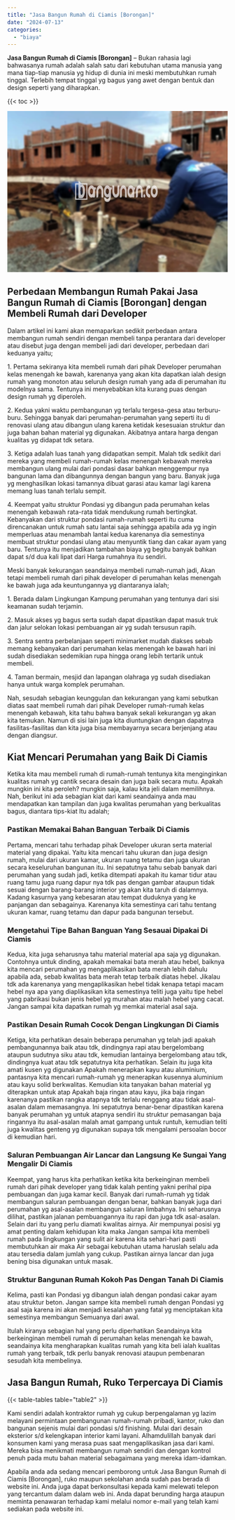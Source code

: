 ```yaml
---
title: "Jasa Bangun Rumah di Ciamis [Borongan]"
date: "2024-07-13"
categories: 
  - "biaya"
---
```


**Jasa Bangun Rumah di Ciamis \[Borongan\]** – Bukan rahasia lagi bahwasanya rumah adalah salah satu dari kebutuhan utama manusia yang mana tiap-tiap manusia yg hidup di dunia ini meski membutuhkan rumah tinggal. Terlebih tempat tinggal yg bagus yang awet dengan bentuk dan design seperti yang diharapkan.

{{< toc >}}

![Jasa Bangun Rumah di Ciamis [Borongan]](/images/borong-bangunan-18.png)

## Perbedaan Membangun Rumah Pakai Jasa Bangun Rumah di Ciamis \[Borongan\] dengan Membeli Rumah dari Developer

Dalam artikel ini kami akan memaparkan sedikit perbedaan antara membangun rumah sendiri dengan membeli tanpa perantara dari developer atau disebut juga dengan membeli jadi dari developer, perbedaan dari keduanya yaitu;

1\. Pertama sekiranya kita membeli rumah dari pihak Developer perumahan kelas menengah ke bawah, karenanya yang akan kita dapatkan ialah design rumah yang monoton atau seluruh design rumah yang ada di perumahan itu modelnya sama. Tentunya ini menyebabkan kita kurang puas dengan design rumah yg diperoleh.

2\. Kedua yakni waktu pembangunan yg terlalu tergesa-gesa atau terburu-buru. Sehingga banyak dari perumahan-perumahan yang seperti itu di renovasi ulang atau dibangun ulang karena ketidak kesesuaian struktur dan juga bahan bahan material yg digunakan. Akibatnya antara harga dengan kualitas yg didapat tdk setara.

3\. Ketiga adalah luas tanah yang didapatkan sempit. Malah tdk sedikit dari mereka yang membeli rumah-rumah kelas menengah kebawah mereka membangun ulang mulai dari pondasi dasar bahkan menggempur nya bangunan lama dan dibangunnya dengan bangun yang baru. Banyak juga yg menghasilkan lokasi tamannya dibuat garasi atau kamar lagi karena memang luas tanah terlalu sempit.

4\. Keempat yaitu struktur Pondasi yg dibangun pada perumahan kelas menengah kebawah rata-rata tidak mendukung rumah bertingkat. Kebanyakan dari struktur pondasi rumah-rumah seperti itu cuma direncanakan untuk rumah satu lantai saja sehingga apabila ada yg ingin memperluas atau menambah lantai kedua karenanya dia semestinya membuat struktur pondasi ulang atau menyuntik tiang dan cakar ayam yang baru. Tentunya itu menjadikan tambahan biaya yg begitu banyak bahkan dapat s/d dua kali lipat dari Harga rumahnya itu sendiri.

Meski banyak kekurangan seandainya membeli rumah-rumah jadi, Akan tetapi membeli rumah dari pihak developer di perumahan kelas menengah ke bawah juga ada keuntungannya yg diantaranya ialah;

1\. Berada dalam Lingkungan Kampung perumahan yang tentunya dari sisi keamanan sudah terjamin.

2\. Masuk akses yg bagus serta sudah dapat dipastikan dapat masuk truk dan jalur selokan lokasi pembuangan air yg sudah tersusun rapih.

3\. Sentra sentra perbelanjaan seperti minimarket mudah diakses sebab memang kebanyakan dari perumahan kelas menengah ke bawah hari ini sudah disediakan sedemikian rupa hingga orang lebih tertarik untuk membeli.

4\. Taman bermain, mesjid dan lapangan olahraga yg sudah disediakan hanya untuk warga komplek perumahan.

Nah, sesudah sebagian keunggulan dan kekurangan yang kami sebutkan diatas saat membeli rumah dari pihak Developer rumah-rumah kelas menengah kebawah, kita tahu bahwa banyak sekali kekurangan yg akan kita temukan. Namun di sisi lain juga kita diuntungkan dengan dapatnya fasilitas-fasilitas dan kita juga bisa membayarnya secara berjenjang atau dengan diangsur.

## Kiat Mencari Perumahan yang Baik Di Ciamis

Ketika kita mau membeli rumah di rumah-rumah tentunya kita menginginkan kualitas rumah yg cantik secara desain dan juga baik secara mutu. Apakah mungkin ini kita peroleh? mungkin saja, kalau kita jeli dalam memilihnya. Nah, berikut ini ada sebagian kiat dari kami seandainya anda mau mendapatkan kan tampilan dan juga kwalitas perumahan yang berkualitas bagus, diantara tips-kiat Itu adalah;

### Pastikan Memakai Bahan Banguan Terbaik Di Ciamis

Pertama, mencari tahu terhadap pihak Developer ukuran serta material material yang dipakai. Yaitu kita mencari tahu ukuran dan juga design rumah, mulai dari ukuran kamar, ukuran ruang tetamu dan juga ukuran secara keseluruhan bangunan itu. Ini sepatutnya tahu sebab banyak dari perumahan yang sudah jadi, ketika ditempati apakah itu kamar tidur atau ruang tamu juga ruang dapur nya tdk pas dengan gambar ataupun tidak sesuai dengan barang-barang interior yg akan kita taruh di dalamnya. Kadang kasurnya yang kebesaran atau tempat duduknya yang ke panjangan dan sebagainya. Karenanya kita semestinya cari tahu tentang ukuran kamar, ruang tetamu dan dapur pada bangunan tersebut.

### Mengetahui Tipe Bahan Banguan Yang Sesauai Dipakai Di Ciamis

Kedua, kita juga seharusnya tahu material material apa saja yg digunakan. Contohnya untuk dinding, apakah memakai bata merah atau hebel, baiknya kita mencari perumahan yg mengaplikasikan bata merah lebih dahulu apabila ada, sebab kwalitas bata merah tetap terbaik diatas hebel. Jikalau tdk ada karenanya yang mengaplikasikan hebel tidak kenapa tetapi macam hebel nya apa yang diaplikasikan kita semestinya teliti juga yaitu tipe hebel yang pabrikasi bukan jenis hebel yg murahan atau malah hebel yang cacat. Jangan sampai kita dapatkan rumah yg memkai material asal saja.

### Pastikan Desain Rumah Cocok Dengan Lingkungan Di Ciamis

Ketiga, kita perhatikan desain beberapa perumahan yg telah jadi apakah pembangunannya baik atau tdk, dindingnya rapi atau bergelombang ataupun sudutnya siku atau tdk, kemudian lantainya bergelombang atau tdk, dindingnya kuat atau tdk sepatutnya kita perhatikan. Selain itu juga kita amati kusen yg digunakan Apakah menerapkan kayu atau aluminium, pantasnya kita mencari rumah-rumah yg menerapkan kusennya aluminium atau kayu solid berkwalitas. Kemudian kita tanyakan bahan material yg diterapkan untuk atap Apakah baja ringan atau kayu, jika baja ringan karenanya pastikan rangka atapnya tdk terlalu renggang atau tidak asal-asalan dalam memasangnya. Ini sepatutnya benar-benar dipastikan karena banyak perumahan yg untuk atapnya sendiri itu struktur pemasangan baja ringannya itu asal-asalan malah amat gampang untuk runtuh, kemudian teliti juga kwalitas genteng yg digunakan supaya tdk mengalami persoalan bocor di kemudian hari.

### Saluran Pembuangan Air Lancar dan Langsung Ke Sungai Yang Mengalir Di Ciamis

Keempat, yang harus kita perhatikan ketika kita berkeinginan membeli rumah dari pihak developer yang tidak kalah penting yakni perihal pipa pembuangan dan juga kamar kecil. Banyak dari rumah-rumah yg tidak membangun saluran pembuangan dengan benar, bahkan banyak juga dari perumahan yg asal-asalan membangun saluran limbahnya. Ini seharusnya dilihat, pastikan jalanan pembuangannya itu rapi dan juga tdk asal-asalan. Selain dari itu yang perlu diamati kwalitas airnya. Air mempunyai posisi yg amat penting dalam kehidupan kita maka Jangan sampai kita membeli rumah pada lingkungan yang sulit air karena kita sehari-hari pasti membutuhkan air maka Air sebagai kebutuhan utama haruslah selalu ada atau tersedia dalam jumlah yang cukup. Pastikan airnya lancar dan juga bening bisa digunakan untuk masak.

### Struktur Bangunan Rumah Kokoh Pas Dengan Tanah Di Ciamis

Kelima, pasti kan Pondasi yg dibangun ialah dengan pondasi cakar ayam atau struktur beton. Jangan sampe kita membeli rumah dengan Pondasi yg asal saja karena ini akan menjadi kesalahan yang fatal yg menciptakan kita semestinya membangun Semuanya dari awal.

Itulah kiranya sebagian hal yang perlu diperhatikan Seandainya kita berkeinginan membeli rumah di perumahan kelas menengah ke bawah, seandainya kita mengharapkan kualitas rumah yang kita beli ialah kualitas rumah yang terbaik, tdk perlu banyak renovasi ataupun pembenaran sesudah kita membelinya.

## Jasa Bangun Rumah, Ruko Terpercaya Di Ciamis

{{< table-tables table="table2" >}}

Kami sendiri adalah kontraktor rumah yg cukup berpengalaman yg lazim melayani permintaan pembangunan rumah-rumah pribadi, kantor, ruko dan bangunan sejenis mulai dari pondasi s/d finishing. Mulai dari desain eksterior s/d kelengkapan interior kami layani. Alhamdulillah banyak dari konsumen kami yang merasa puas saat mengaplikasikan jasa dari kami. Mereka bisa menikmati membangun rumah sendiri dan dengan kontrol penuh pada mutu bahan material sebagaimana yang mereka idam-idamkan.

Apabila anda ada sedang mencari pemborong untuk Jasa Bangun Rumah di Ciamis \[Borongan\], ruko maupun sekolahan anda sudah pas berada di website ini. Anda juga dapat berkonsultasi kepada kami melewati telepon yang tercantum dalam dalam web ini. Anda dapat berunding harga ataupun meminta penawaran terhadap kami melalui nomor e-mail yang telah kami sediakan pada website ini.
